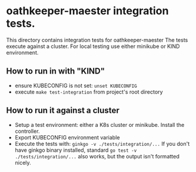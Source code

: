 # oathkeeper-maester integration tests.

This directory contains integration tests for oathkeeper-maester
The tests execute against a cluster. For local testing use either minikube or KIND environment.

## How to run in with "KIND"

- ensure KUBECONFIG is not set: `unset KUBECONFIG`
- execute `make test-integration` from project's root directory

## How to run it against a cluster

- Setup a test environment: either a K8s cluster or minikube. Install the controller.
- Export KUBECONFIG environment variable
- Execute the tests with: `ginkgo -v ./tests/integration/...`
  If you don't have ginkgo binary installed, standard `go test -v ./tests/integration/...` also works, but the output isn't formatted nicely.
